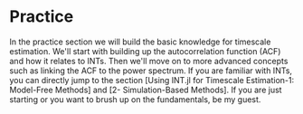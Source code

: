 # Practice

In the practice section we will build the basic knowledge for timescale estimation. We'll start with 
building up the autocorrelation function (ACF) and how it relates to INTs.  Then 
we'll move on to more advanced concepts such as linking the ACF to the power spectrum. 
If you are familiar with INTs, you can directly 
jump to the section [Using INT.jl for Timescale Estimation-1: Model-Free Methods] and [2- Simulation-Based Methods]. If you are just starting or you want to brush up on the fundamentals, be my guest. 

